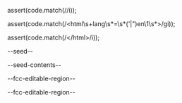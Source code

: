 assert(code.match(/<!DOCTYPE html>/i));

assert(code.match(/<html\s+lang\s*=\s*('|")en\1\s*>/gi));

assert(code.match(/<\/html>/i));

--seed--

--seed-contents--

--fcc-editable-region--

--fcc-editable-region--


